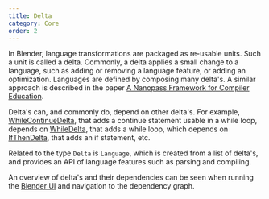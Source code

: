 ```yaml
---
title: Delta
category: Core
order: 2
---
```


In Blender, language transformations are packaged as re-usable units. Such a unit is called a delta. Commonly, a delta applies a small change to a language, such as adding or removing a language feature, or adding an optimization. Languages are defined by composing many delta's. A similar approach is described in the paper [A Nanopass Framework for Compiler Education](https://www.cs.indiana.edu/~dyb/pubs/nano-jfp.pdf).

Delta's can, and commonly do, depend on other delta's. For example, [WhileContinueDelta](https://github.com/keyboardDrummer/Blender/blob/master/src/main/scala/deltas/javac/statements/WhileContinueDelta.scala), that adds a continue statement usable in a while loop, depends on [WhileDelta](https://github.com/keyboardDrummer/Blender/blob/master/src/main/scala/deltas/javac/statements/WhileDelta.scala), that adds a while loop, which depends on [IfThenDelta](https://github.com/keyboardDrummer/Blender/blob/master/src/main/scala/deltas/javac/statements/IfThenDelta.scala), that adds an if statement, etc.

Related to the type `Delta` is `Language`, which is created from a list of delta's, and provides an API of language features such as parsing and compiling.

An overview of delta's and their dependencies can be seen when running the [Blender UI](http://keyboarddrummer.github.io/Blender/core/sandbox/) and navigation to the dependency graph.

